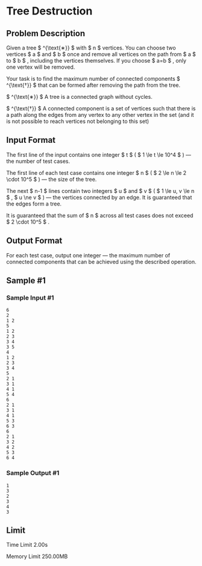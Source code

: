 # Tree Destruction

## Problem Description

Given a tree $ ^{\text{∗}} $ with $ n $ vertices. You can choose two vertices $ a $ and $ b $ once and remove all vertices on the path from $ a $ to $ b $ , including the vertices themselves. If you choose $ a=b $ , only one vertex will be removed.

Your task is to find the maximum number of connected components $ ^{\text{†}} $ that can be formed after removing the path from the tree.

 $ ^{\text{∗}} $ A tree is a connected graph without cycles.

 $ ^{\text{†}} $ A connected component is a set of vertices such that there is a path along the edges from any vertex to any other vertex in the set (and it is not possible to reach vertices not belonging to this set)

## Input Format

The first line of the input contains one integer $ t $ ( $ 1 \le t \le 10^4 $ ) — the number of test cases.

The first line of each test case contains one integer $ n $ ( $ 2 \le n \le 2 \cdot 10^5 $ ) — the size of the tree.

The next $ n-1 $ lines contain two integers $ u $ and $ v $ ( $ 1 \le u, v \le n $ , $ u \ne v $ ) — the vertices connected by an edge. It is guaranteed that the edges form a tree.

It is guaranteed that the sum of $ n $ across all test cases does not exceed $ 2 \cdot 10^5 $ .

## Output Format

For each test case, output one integer — the maximum number of connected components that can be achieved using the described operation.

## Sample #1

### Sample Input #1

```
6
2
1 2
5
1 2
2 3
3 4
3 5
4
1 2
2 3
3 4
5
2 1
3 1
4 1
5 4
6
2 1
3 1
4 1
5 3
6 3
6
2 1
3 2
4 2
5 3
6 4
```

### Sample Output #1

```
1
3
2
3
4
3
```

## Limit



Time Limit
2.00s

Memory Limit
250.00MB